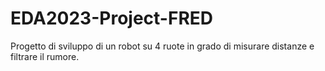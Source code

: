 # EDA2023-Project-FRED
Progetto di sviluppo di un robot su 4 ruote in grado di misurare distanze e filtrare il rumore.
